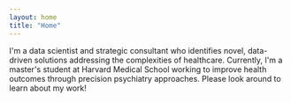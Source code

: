 ```yaml
---
layout: home
title: "Home"
---
```


I'm a data scientist and strategic consultant who identifies novel, data-driven solutions addressing the complexities of healthcare. Currently, I'm a master's student at Harvard Medical School working to improve health outcomes through precision psychiatry approaches. Please look around to learn about my work! 